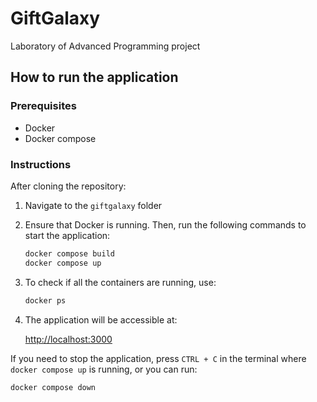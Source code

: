 # GiftGalaxy

Laboratory of Advanced Programming project

## How to run the application

### Prerequisites

- Docker
- Docker compose

### Instructions

After cloning the repository:
1. Navigate to the `giftgalaxy` folder

2. Ensure that Docker is running. Then, run the following commands to start the application:

    ```bash
    docker compose build
    docker compose up
    ```

3. To check if all the containers are running, use:

    ```bash
    docker ps
    ```

4. The application will be accessible at:

    [http://localhost:3000](http://localhost:3000)


If you need to stop the application, press `CTRL + C` in the terminal where `docker compose up` is running, or you can run:

```bash
docker compose down
```
